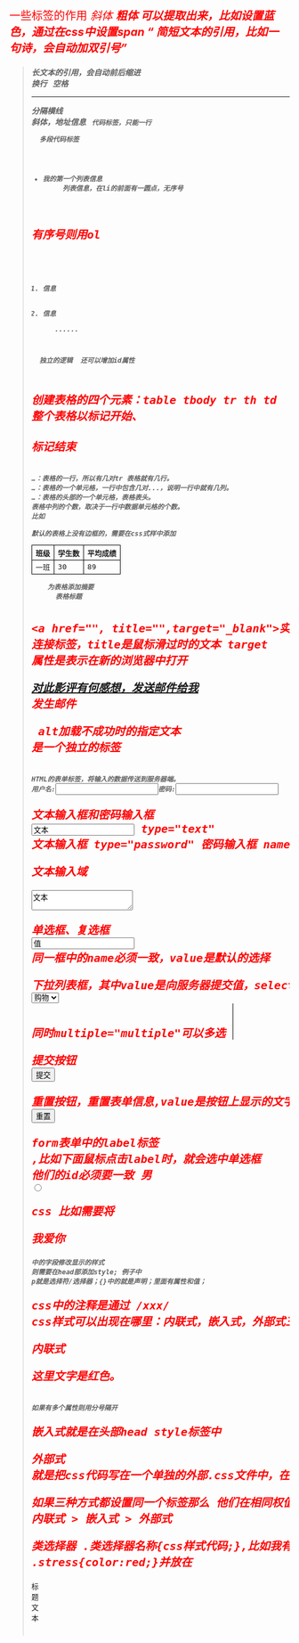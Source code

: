 一些标签的作用
<em>        斜体
<strong>    粗体
<span>      可以提取出来，比如设置蓝色，通过在css中设置span
<q>         简短文本的引用，比如一句诗，会自动加双引号   
<blockquote>    长文本的引用，会自动前后缩进
<br />       换行
&nbsp;      空格
<hr />      分隔横线
<address>   斜体，地址信息
<code> 代码标签，只能一行
<pre>  多段代码标签

<ul>
    <li>我的第一个列表信息</li>     列表信息，在li的前面有一圆点，无序号
</ul>

有序号则用ol
<ol>
   <li>信息</li>
   <li>信息</li>
   ......
</ol>

<div>  独立的逻辑  还可以增加id属性
<div id="cool name">

创建表格的四个元素：table tbody tr th td
整个表格以<table>标记开始、</table>标记结束
<tr>…</tr>：表格的一行，所以有几对tr 表格就有几行。
<td>…</td>：表格的一个单元格，一行中包含几对<td>...</td>，说明一行中就有几列。
<th>…</th>：表格的头部的一个单元格，表格表头。
表格中列的个数，取决于一行中数据单元格的个数。
比如
<table>
  <tbody>
<tr>
      <th>班级</th>
      <th>学生数</th>
      <th>平均成绩</th>
    </tr>
    <tr>
      <td>一班</td>
      <td>30</td>
      <td>89</td>
    </tr>
默认的表格上没有边框的，需要在css式样中添加
<style type="text/css">
table tr td,th{border:1px solid #000;}
</style>

<table summary="表格简介文本">    为表格添加摘要
<caption>标题文本</caption>      表格标题

<a href="", title="",target="_blank">实际显示的蓝色文本</a>  连接标签，title是鼠标滑过时的文本
target 属性是表示在新的浏览器中打开

<a href="mailto:yy@imooc.com ?subject=观了不起的盖茨比有感 &body=你好，对此评论有些想法。">对此影评有何感想，发送邮件给我</a>
发生邮件

<img src="" alt="" title="提示" >    alt加载不成功时的指定文本  是一个独立的标签

<form   method="传送方式"   action="服务器文件">
HTML的表单标签，将输入的数据传送到服务器端。
<form    method="post"   action="save.php">
        <label for="username">用户名:</label>
        <input type="text" name="username" />
        <label for="pass">密码:</label>
        <input type="password" name="pass" />
</form>

文本输入框和密码输入框
<input type="text/password" name="名称" value="文本" />
type="text" 文本输入框
type="password" 密码输入框
name是命名，提供给后台使用

文本输入域
<textarea  rows="行数" cols="列数">文本</textarea>

单选框、复选框
<input   type="radio/checkbox"   value="值"    name="名称"   checked="checked"/>
同一框中的name必须一致，value是默认的选择

下拉列表框，其中value是向服务器提交值，selected属性是显示的选项，
<select >
    <option value="读书">读书</option>
    <option value="购物" selected="selected">购物</option>
</select>
同时multiple="multiple"可以多选
<select multiple="multiple">

提交按钮
<input   type="submit"   value="提交" name="submitBtn" />

重置按钮，重置表单信息,value是按钮上显示的文字
<input type="reset" value="重置" name="btn">

form表单中的label标签
<label for="控件id名称">,比如下面鼠标点击label时，就会选中单选框 他们的id必须要一致
<label for="male">男</label>
  <input type="radio" name="gender" id="male" />

css
比如需要将<p>我爱你</p>中的字段修改显示的样式
则需要在head部添加style; 例子中 p就是选择符/选择器；{}中的就是声明；里面有属性和值；
<style type="text/css">
p{
    font-size:20px;
    color:red;
    font-weight:blold;
}
</style>
css中的注释是通过 /*xxx*/
css样式可以出现在哪里：内联式，嵌入式，外部式三种

内联式 <p style="color:red">这里文字是红色。</p>
如果有多个属性则用分号隔开

嵌入式就是在头部head style标签中

外部式 就是把css代码写在一个单独的外部.css文件中，在head标签中通过<link>标签将css文件连接到html文件内
<link href="base.css" rel="stylesheet" type="text/css" />

如果三种方式都设置同一个标签那么 他们在相同权值的情况下的优先级：
内联式 > 嵌入式 > 外部式

类选择器
.类选择器名称{css样式代码;},比如我有一个类选择器
.stress{color:red;}并放在<style>中
我对<span>胆小如鼠</span>设置为stree样式则
<span class="stress">胆小如鼠</span>

ID选择器,跟类选择差不多只是
#ID选择器名称{css样式代码;},比如我有一个ID选择器
#stress{color:red;}并放在<style>中
我对<span>胆小如鼠</span>设置为stree样式则
<span id="stress">胆小如鼠</span>

类选择器可以多个组合使用，而ID则只能使用一个 一次？？那还要它干什么？

子选择器
可以将第一层标签加上样式
.food>li{border:1px solid red;}
.first>span{border:1px solid red;}

包含(后代)选择器
所有的包含标签都作用到，用空格表示
.food li{border:1px solid red;}

通用选择器，作用所有的标签
* {color:red;}

伪类选择符，比如a:hover{color:red;}，鼠标滑过时显示红色

分组选择符，多个标签都是同一个样式， h1,span{color:red;}

多个权值叠加时，需要对某些样式设置最高权值，使用!important
p{color:red!important;}

元素分类：块状元素、内联元素(又叫行内元素)和内联块状元素。
a{display:block;} 内联元素a转换为块状元素
块级元素独占一行
元素的高度、宽度、行高以及顶和底边距都可设置
元素宽度在不设置的情况下，是它本身父容器的100%

display:inline  块状元素也可以设置为内联元素
和其他元素都在一行上
元素的高度、宽度及顶部和底部边距不可设置
元素的宽度就是它包含的文字或图片的宽度，不可改变

内联块状元素（inline-block），<img>、<input>
display:inline-block
和其他元素都在一行上
元素的高度、宽度、行高以及顶和底边距都可设置

块元素标签都具备盒子模型
边框 可以设置粗细、样式和颜色，比如div{border:2px  solid  red;}
等价于
div{
border-width:2px;
border-style:solid;dashed（虚线）| dotted（点线）| solid（实线）
border-color:red;//#888
}
还可以为一边设置边框，其他边不设置
div{border-bottom:1px solid red;}
border-top:1px solid red;
border-right:1px solid red;
border-left:1px solid red;

盒模型的宽和高是指内容的属性，整个模型的高和宽还需要+边界等
div{
    width:200px;
    padding:20px;
    border:1px solid red;
    margin:10px;    
}

盒模型--填充  
元素的内容和边框之间是可以设置的
div{padding:20px 10px 15px 30px;}  等价于
div{
   padding-top:20px;
   padding-right:10px;
   padding-bottom:15px;
   padding-left:30px;
}
如果上下左右都一致可以这么些 div{padding:10px;}
如果上下填充一样为10px，左右一样为20px div{padding:10px 20px;}

盒模型--边界
元素与其它元素之间的距离可以使用边界（margin）来设置
div{margin:20px 10px 15px 30px;}  顺序也是上右下左

网页的3种基本布局模型，Flow、Layer 和 Float
流动模型Flow，特点
块状元素都会在所处的包含元素内自上而下按顺序垂直延伸分布，默认状态下，块状元素的宽度都为100%
内联元素都会在所处的包含元素内从左到右水平分布显示

让两个块状元素并排显示，可以用浮动模型，通过css中定义
div{
    width:200px;
    height:200px;
    border:2px red solid;
    float:left;
}
<div id="div1"></div>
<div id="div2"></div>

层模型
1、绝对定位(position: absolute)
2、相对定位(position: relative)
3、固定定位(position: fixed)
绝对定位position:absolute;，相对于父包含块的位置
div{
    width:200px;
    height:200px;
    border:2px red solid;
    position:absolute;
    left:100px;
    top:50px;
}
<div id="div1"></div>
相对定位position:relative，相对于本来的正常位置偏移
固定定位position:fixed;
Relative与Absolute组合使用，使得元素块参照父元素布局
参照定位的元素必须加入position:relative;
#box1{
    width:200px;
    height:200px;
    position:relative;        
}
box2相对box1的位置定位
#box2{
    position:absolute;
    top:20px;
    left:30px;         
}

如果top、right、bottom、left的值相同，如下面代码：
margin:10px 10px 10px 10px;

如果top和bottom值相同、left和 right的值相同，如下面代码：
margin:10px 20px;

3、如果left和right的值相同
margin:10px 20px 30px;

当你设置的颜色是16进制的色彩值时，如果每两位的值相同，可以缩写一半
p{color:#000000;} = p{color: #000;}
p{color: #336699;} = p{color: #369;}

body{
    font-style:italic;
    font-variant:small-caps;
    font-weight:bold;
    font-size:12px;
    line-height:1.5em;
    font-family:"宋体",sans-serif;
}
缩写为
body{
    font:italic  small-caps  bold  12px/1.5em  "宋体",sans-serif;
}
1、使用这一简写方式你至少要指定 font-size 和 font-family 属性，其他的属性(如 font-weight、font-style、font-variant、line-height)如未指定将自动使用默认值。

2、在缩写时 font-size 与 line-height 中间要加入“/”斜扛。
有很多中文网站，这样很正常的设置
body{
    font:12px/1.5em  "宋体",sans-serif;
}

p{color:red;}
p{color:rgb(133,45,200);}
p{color:rgb(20%,33%,25%);}
p{color:#00ffff;}

长度值
px（像素）、em、% 百分比都是相对单位
p{font-size:12px;text-indent:2em;}

水平居中设置-行内元素
行内元素 还是 块状元素 ，块状元素里面又分为定宽块状元素，以及不定宽块状元素。
行内元素 text-align：center
块状元素 






























css中的属性有哪些
{
    font-size : 20px;
    font-weight : normal/bold; //正常/粗体
    font-family:"宋体";//微软雅黑Microsoft Yahei
    font-style:italic;//斜体
    text-decoration:underline; //下划线
    text-decoration:line-through; //删除线
    text-indent:2em;//文字缩进文字的2倍大小
    line-height:2em;//行间距，行高
    letter-spacing:50px; //文字间隔   
    word-spacing:50px; //单词之间的间隔
    text-align:center/left/right; //块状元素，居中
    color : red/pink/purple/#666;  /*粉色/紫色/绿色*/
    border:1px solid red;

    display:inline-block;
	width:20px;/*在默认情况下宽度不起作用*/
	height:20px;/*在默认情况下高度不起作用*/
	background:pink;/*设置背景颜色为粉色*/
	text-align:center; /*设置文本居中显示*/
}
